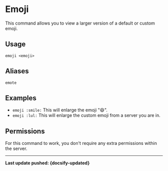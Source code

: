 # Emoji
This command allows you to view a larger version of a default or custom emoji.

## Usage
`emoji <emoji>`

## Aliases
`emote`

## Examples
- `emoji :smile:` This will enlarge the emoji ":smile:".
- `emoji :lul:` This will enlarge the custom emoji from a server you are in.

## Permissions
For this command to work, you don't require any extra permissions within the server.

----

**Last update pushed: {docsify-updated}**
